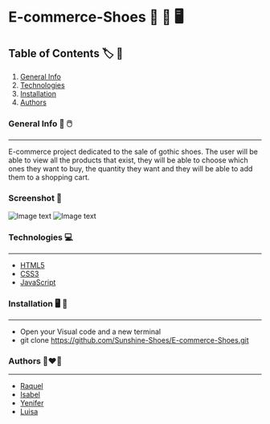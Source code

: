 # E-commerce-Shoes :sandal: :boot: :desktop_computer:

## Table of Contents :label: :closed_book:
1. [General Info](#general-info)
2. [Technologies](#technologies)
3. [Installation](#installation)
4. [Authors](#collaboration)



### General Info :high_heel: :computer_mouse:
***
E-commerce project dedicated to the sale of gothic shoes.
The user will be able to view all the products that exist, they will be able to choose which ones they want to buy, the quantity they want and they will be able to add them to a shopping cart.

### Screenshot :flower_playing_cards:
![Image text](./assets/imagenes/****)
![Image text](./assets/imagenes/$$$$)


### Technologies :computer:
***
* [HTML5](https://openwebinars.net/blog/que-es-html5/)
* [CSS3](https://openwebinars.net/blog/que-es-css3/)
* [JavaScript](https://www.javascript.com/)



### Installation :desktop_computer: :electric_plug:
***
* Open your Visual code and a new terminal
* git clone https://github.com/Sunshine-Shoes/E-commerce-Shoes.git


### Authors :couple_with_heart_woman_woman:
***
* [Raquel](https://github.com/rcarabal2022)
* [Isabel](https://github.com/IsabelGuMo)
* [Yenifer](https://github.com/yenromard)
* [Luisa](https://github.com/LuisaVAZ)
